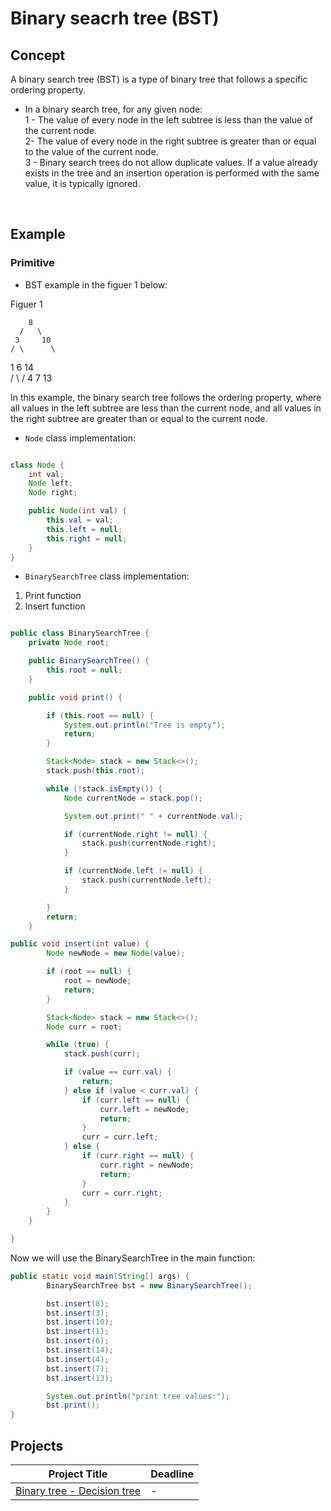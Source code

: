 # Binary seacrh tree (BST)

## Concept

A binary search tree (BST) is a type of binary tree that follows a specific ordering property.   
    
- In a binary search tree, for any given node:   
1 - The value of every node in the left subtree is less than the value of the current node.     
2- The value of every node in the right subtree is greater than or equal to the value of the current node.    
3 - Binary search trees do not allow duplicate values. If a value already exists in the tree and an insertion operation is performed with the same value, it is typically ignored.


<br/>
    
## Example 


### Primitive 
 
- BST example in the figuer 1 below:  

Figuer 1     

        8   
      /   \
     3     10   
    / \      \
   1   6      14  
      / \    /
     4   7  13   

   
In this example, the binary search tree follows the ordering property, where all values in the left subtree are less than the current node, and all values in the right subtree are greater than or equal to the current node.


- `Node` class implementation:

```java

class Node {
    int val;
    Node left;
    Node right;

    public Node(int val) {
        this.val = val;
        this.left = null;
        this.right = null;
    }
}

```

- `BinarySearchTree` class implementation:

1. Print function 
2. Insert function


```java

public class BinarySearchTree {
    private Node root;

    public BinarySearchTree() {
        this.root = null;
    }

    public void print() {

        if (this.root == null) {
            System.out.println("Tree is empty");
            return;
        }

        Stack<Node> stack = new Stack<>();
        stack.push(this.root);

        while (!stack.isEmpty()) {
            Node currentNode = stack.pop();

            System.out.print(" " + currentNode.val);

            if (currentNode.right != null) {
                stack.push(currentNode.right);
            }

            if (currentNode.left != null) {
                stack.push(currentNode.left);
            }

        }
        return;
    }

public void insert(int value) {
        Node newNode = new Node(value);

        if (root == null) {
            root = newNode;
            return;
        }

        Stack<Node> stack = new Stack<>();
        Node curr = root;

        while (true) {
            stack.push(curr);

            if (value == curr.val) {
                return;
            } else if (value < curr.val) {
                if (curr.left == null) {
                    curr.left = newNode;
                    return;
                }
                curr = curr.left;
            } else {
                if (curr.right == null) {
                    curr.right = newNode;
                    return;
                }
                curr = curr.right;
            }
        }
    }

}

```

Now we will use the BinarySearchTree in the main function:

```java
public static void main(String[] args) {
        BinarySearchTree bst = new BinarySearchTree();

        bst.insert(8);
        bst.insert(3);
        bst.insert(10);
        bst.insert(1);
        bst.insert(6);
        bst.insert(14);
        bst.insert(4);
        bst.insert(7);
        bst.insert(13);

        System.out.println("print tree values:");
        bst.print();
}

```

## Projects

Project Title | Deadline |
|:-----------:|:-------------|
|[Binary tree - Decision tree](https://github.com/SAFCSP-Team/binary-tree-with-non-premetive-data-type) | - | 
